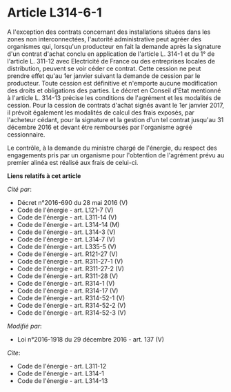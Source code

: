 # Article L314-6-1

A l'exception des contrats concernant des installations situées dans les zones non interconnectées, l'autorité administrative
peut agréer des organismes qui, lorsqu'un producteur en fait la demande après la signature d'un contrat d'achat conclu en
application de l'article L. 314-1 et du 1° de l'article L. 311-12 avec Electricité de France ou des entreprises locales de
distribution, peuvent se voir céder ce contrat. Cette cession ne peut prendre effet qu'au 1er janvier suivant la demande de
cession par le producteur. Toute cession est définitive et n'emporte aucune modification des droits et obligations des
parties. Le décret en Conseil d'Etat mentionné à l'article L. 314-13 précise les conditions de l'agrément et les modalités de
cession. Pour la cession de contrats d'achat signés avant le 1er janvier 2017, il  prévoit également les modalités de calcul
des frais exposés, par  l'acheteur cédant, pour la signature et la gestion d'un tel contrat  jusqu'au 31 décembre 2016 et
devant être remboursés par l'organisme  agréé cessionnaire.

Le contrôle, à la demande du ministre chargé de l'énergie, du respect des engagements pris par un organisme pour l'obtention
de l'agrément prévu au premier alinéa est réalisé aux frais de celui-ci.

**Liens relatifs à cet article**

_Cité par_:

  - Décret n°2016-690 du 28 mai 2016 (V)
  - Code de l'énergie - art. L121-7 (V)
  - Code de l'énergie - art. L311-14 (V)
  - Code de l'énergie - art. L314-14 (M)
  - Code de l'énergie - art. L314-3 (V)
  - Code de l'énergie - art. L314-7 (V)
  - Code de l'énergie - art. L335-5 (V)
  - Code de l'énergie - art. R121-27 (V)
  - Code de l'énergie - art. R311-27-1 (V)
  - Code de l'énergie - art. R311-27-2 (V)
  - Code de l'énergie - art. R311-28 (V)
  - Code de l'énergie - art. R314-1 (V)
  - Code de l'énergie - art. R314-17 (V)
  - Code de l'énergie - art. R314-52-1 (V)
  - Code de l'énergie - art. R314-52-2 (V)
  - Code de l'énergie - art. R314-52-3 (V)

_Modifié par_:

  - Loi n°2016-1918 du 29 décembre 2016 - art. 137 (V)

_Cite_:

  - Code de l'énergie - art. L311-12
  - Code de l'énergie - art. L314-1
  - Code de l'énergie - art. L314-13
